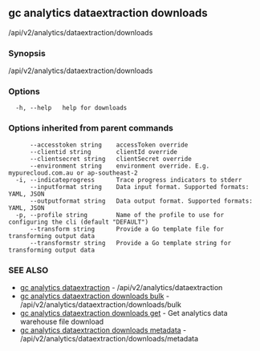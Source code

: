## gc analytics dataextraction downloads

/api/v2/analytics/dataextraction/downloads

### Synopsis

/api/v2/analytics/dataextraction/downloads

### Options

```
  -h, --help   help for downloads
```

### Options inherited from parent commands

```
      --accesstoken string    accessToken override
      --clientid string       clientId override
      --clientsecret string   clientSecret override
      --environment string    environment override. E.g. mypurecloud.com.au or ap-southeast-2
  -i, --indicateprogress      Trace progress indicators to stderr
      --inputformat string    Data input format. Supported formats: YAML, JSON
      --outputformat string   Data output format. Supported formats: YAML, JSON
  -p, --profile string        Name of the profile to use for configuring the cli (default "DEFAULT")
      --transform string      Provide a Go template file for transforming output data
      --transformstr string   Provide a Go template string for transforming output data
```

### SEE ALSO

* [gc analytics dataextraction](gc_analytics_dataextraction.html)	 - /api/v2/analytics/dataextraction
* [gc analytics dataextraction downloads bulk](gc_analytics_dataextraction_downloads_bulk.html)	 - /api/v2/analytics/dataextraction/downloads/bulk
* [gc analytics dataextraction downloads get](gc_analytics_dataextraction_downloads_get.html)	 - Get analytics data warehouse file download
* [gc analytics dataextraction downloads metadata](gc_analytics_dataextraction_downloads_metadata.html)	 - /api/v2/analytics/dataextraction/downloads/metadata


